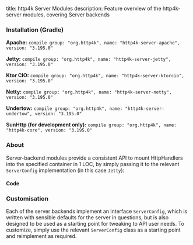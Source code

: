 title: http4k Server Modules
description: Feature overview of the http4k-server modules, covering Server backends

### Installation (Gradle)
**Apache:** ```compile group: "org.http4k", name: "http4k-server-apache", version: "3.195.0"```

**Jetty:** ```compile group: "org.http4k", name: "http4k-server-jetty", version: "3.195.0"```

**Ktor CIO:** ```compile group: "org.http4k", name: "http4k-server-ktorcio", version: "3.195.0"```

**Netty:** ```compile group: "org.http4k", name: "http4k-server-netty", version: "3.195.0"```

**Undertow:** ```compile group: "org.http4k", name: "http4k-server-undertow", version: "3.195.0"```

**SunHttp (for development only):** ```compile group: "org.http4k", name: "http4k-core", version: "3.195.0"```

### About
Server-backend modules provide a consistent API to mount HttpHandlers into the specified container in 1 LOC, by 
simply passing it to the relevant `ServerConfig` implementation (in this case `Jetty`):

#### Code [<img class="octocat"/>](https://github.com/http4k/http4k/blob/master/src/docs/guide/modules/servers/example_http.kt)
<script src="https://gist-it.appspot.com/https://github.com/http4k/http4k/blob/master/src/docs/guide/modules/servers/example_http.kt"></script>

### Customisation
Each of the server backends implement an interface `ServerConfig`, which is written with sensible defaults for the server in questions, 
but is also designed to be used as a starting point for tweaking to API user needs. To customize, simply use the relevant `ServerConfig` 
class as a starting point and reimplement as required.
